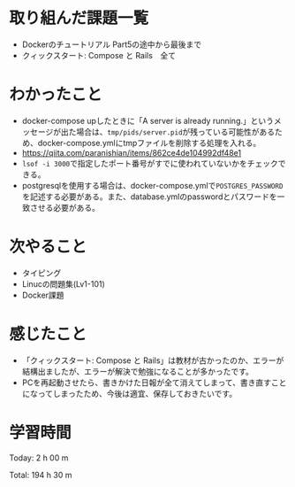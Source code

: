# 取り組んだ課題一覧
- Dockerのチュートリアル Part5の途中から最後まで
- クィックスタート: Compose と Rails　全て

# わかったこと
- docker-compose upしたときに「A server is already running.」というメッセージが出た場合は、`tmp/pids/server.pid`が残っている可能性があるため、docker-compose.ymlにtmpファイルを削除する処理を入れる。
- https://qiita.com/paranishian/items/862ce4de104992df48e1
- `lsof -i 3000`で指定したポート番号がすでに使われていないかをチェックできる。
- postgresqlを使用する場合は、docker-compose.ymlで`POSTGRES_PASSWORD`を記述する必要がある。また、database.ymlのpasswordとパスワードを一致させる必要がある。

# 次やること
- タイピング
- Linucの問題集(Lv1-101)
- Docker課題

# 感じたこと
- 「クィックスタート: Compose と Rails」は教材が古かったのか、エラーが結構出ましたが、エラーが解決で勉強になることが多かったです。
- PCを再起動させたら、書きかけた日報が全て消えてしまって、書き直すことになってしまったため、今後は適宜、保存しておきたいです。

# 学習時間
Today: 2 h 00 m

Total: 194 h 30 m
